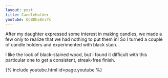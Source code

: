```yaml
---
layout: post
title: Candleholder
youtube: OCBDho8nvYc
---
```

After my daughter expressed some interest in making candles,  we made a few only
to realize that we had nothing to put them in! So I turned a couple of candle
holders and experimented with black stain.

I like the look of black-stained wood, but I found it difficult with this
particular one to get a consistent, streak-free finish.

{% include youtube.html id=page.youtube %}
